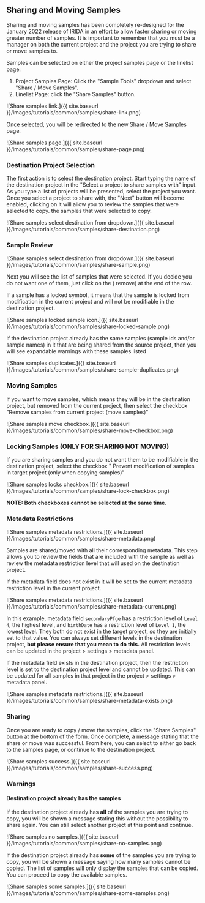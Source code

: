 ## Sharing and Moving Samples

Sharing and moving samples has been completely re-designed for the January 2022 release of IRIDA in an effort to allow
faster sharing or moving greater number of samples. It is important to remember that you must be a manager on both the
current project and the project you are trying to share or move samples to.

Samples can be selected on either the project samples page or the linelist page:

1. Project Samples Page: Click the "Sample Tools" dropdown and select "Share / Move Samples".
2. Linelist Page: click the "Share Samples" button.

![Share samples link.]({{ site.baseurl }}/images/tutorials/common/samples/share-link.png)

Once selected, you will be redirected to the new Share / Move Samples page.

![Share samples page.]({{ site.baseurl }}/images/tutorials/common/samples/share-page.png)

### Destination Project Selection

The first action is to select the destination project. Start typing the name of the destination project in the "Select a
project to share samples with" input. As you type a list of projects will be presented, select the project you want.
Once you select a project to share with, the "Next" button will become enabled, clicking on it will allow you to review
the samples that were selected to copy. the samples that were selected to copy.

![Share samples select destination from dropdown.]({{ site.baseurl
}}/images/tutorials/common/samples/share-destination.png)

### Sample Review

![Share samples select destination from dropdown.]({{ site.baseurl }}/images/tutorials/common/samples/share-sample.png)

Next you will see the list of samples that were selected. If you decide you do not want one of them, just click on the (
remove) at the end of the row.

If a sample has a locked symbol, it means that the sample is locked from modification in the current project and will
not be modifiable in the destination project.

![Share samples locked sample icon.]({{ site.baseurl }}/images/tutorials/common/samples/share-locked-sample.png)

If the destination project already has the same samples (sample ids and/or sample names) in it that are being shared from the source project, then you will see expandable warnings with these samples listed

![Share samples duplicates.]({{ site.baseurl }}/images/tutorials/common/samples/share-sample-duplicates.png)

### Moving Samples

If you want to move samples, which means they will be in the destination project, but removed from the current project,
then select the checkbox "Remove samples from current project (move samples)"

![Share samples move checkbox.]({{ site.baseurl }}/images/tutorials/common/samples/share-move-checkbox.png)

### Locking Samples (ONLY FOR SHARING NOT MOVING)

If you are sharing samples and you do not want them to be modifiable in the destination project, select the checkbox "
Prevent modification of samples in target project (only when copying samples)"

![Share samples locks checkbox.]({{ site.baseurl }}/images/tutorials/common/samples/share-lock-checkbox.png)

**NOTE: Both checkboxes cannot be selected at the same time.**

### Metadata Restrictions

![Share samples metadata restrictions.]({{ site.baseurl }}/images/tutorials/common/samples/share-metadata.png)

Samples are shared/moved with all their corresponding metadata. This step allows you to review the fields that are
included with the sample as well as review the metadata restriction level that will used on the destination project.

If the metadata field does not exist in it will be set to the current metadata restriction level in the current project.

![Share samples metadata restrictions.]({{ site.baseurl }}/images/tutorials/common/samples/share-metadata-current.png)

In this example, metadata field `secondaryPfge` has a restriction level of `Level 4`, the highest level, and `birthDate`
has a restriction level of `Level 1`, the lowest level. They both do not exist in the target project, so they are
initially set to that value. You can always set different levels in the destination project, **but please ensure that
you mean to do this.**  All restriction levels can be updated in the project > settings > metadata panel.

If the metadata field exists in the destination project, then the restriction level is set to the destination project
level and cannot be updated. This can be updated for all samples in that project in the project > settings > metadata
panel.

![Share samples metadata restrictions.]({{ site.baseurl }}/images/tutorials/common/samples/share-metadata-exists.png)

### Sharing

Once you are ready to copy / move the samples, click the "Share Samples" button at the bottom of the form. Once
complete, a message stating that the share or move was successful. From here, you can select to either go back to the
samples page, or continue to the destination project.

![Share samples success.]({{ site.baseurl }}/images/tutorials/common/samples/share-success.png)

### Warnings

#### Destination project already has the samples

If the destination project already has **all** of the samples you are trying to copy, you will be shown a message stating this without the possibility to share again.  You can still select another project at this point and continue.

![Share samples no samples.]({{ site.baseurl }}/images/tutorials/common/samples/share-no-samples.png)

If the destination project already has **some** of the samples you are trying to copy, you will be shown a message saying how many samples cannot be copied.  The list of samples will only display the samples that can be copied.  You can proceed to copy the available samples.

![Share samples some samples.]({{ site.baseurl }}/images/tutorials/common/samples/share-some-samples.png)